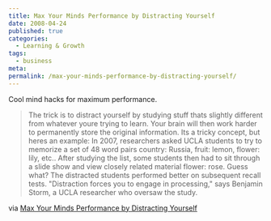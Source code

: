 ```yaml
---
title: Max Your Minds Performance by Distracting Yourself
date: 2008-04-24
published: true
categories:
  - Learning & Growth
tags:
  - business
meta:
permalink: /max-your-minds-performance-by-distracting-yourself/
---
```

Cool mind hacks for maximum performance.

>The trick is to distract yourself by studying stuff thats slightly different from whatever youre trying to learn. Your brain will then work harder to permanently store the original information. Its a tricky concept, but heres an example: In 2007, researchers asked UCLA students to try to memorize a set of 48 word pairs country: Russia, fruit: lemon, flower: lily, etc.. After studying the list, some students then had to sit through a slide show and view closely related material flower: rose. Guess what? The distracted students performed better on subsequent recall tests. "Distraction forces you to engage in processing," says Benjamin Storm, a UCLA researcher who oversaw the study.

via [Max Your Minds Performance by Distracting Yourself](https://www.wired.com/2008/04/gs-01distract/)